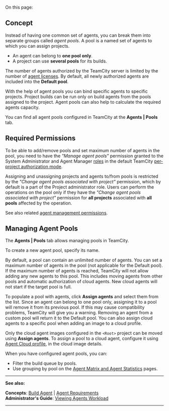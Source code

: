 [//]: # (title: Agent Pools)
[//]: # (auxiliary-id: Agent Pools)

On this page:

<tag-list of="chapter" mode="tree" depth="4"/>

## Concept

Instead of having one common set of agents, you can break them into separate groups called _agent pools_. A pool is a named set of agents to which you can assign projects.
* An agent can belong to __one pool only__.
* A project can use __several pools__ for its builds.

The number of agents authorized by the TeamCity server is limited by the number of [agent licenses](licensing-policy.md#Number+of+Agents). By default, all newly authorized agents are included into the __Default pool__. 

With the help of agent pools you can bind specific agents to specific projects. Project builds can be run only on build agents from the pools assigned to the project. Agent pools can also help to calculate the required agents capacity.

You can find all agent pools configured in TeamCity at the __Agents | Pools__ tab.

## Required Permissions

To be able to add/remove pools and set maximum number of agents in the pool, you need to have the _"Manage agent pools"_ permission granted to the System Administrator and Agent Manager [roles](role-and-permission.md) in the default TeamCity [per-project authorization mode](role-and-permission.md#Per-Project+Authorization+Mode).

Assigning and unassigning projects and agents to/from pools is restricted by the _"Change agent pools associated with project"_ permission, which by default is a part of the Project administrator role. Users can perform the operations on the pool only if they have the _"Change agent pools associated with project"_ permission for __all projects__ associated with __all pools__ affected by the operation.

See also related [agent management permissions](role-and-permission.md#Project-level+Agent+Management+Permissions).

## Managing Agent Pools

The __Agents | Pools__ tab allows managing pools in TeamCity.

To create a new agent pool, specify its name. 

By default, a pool can contain an unlimited number of agents. You can set a maximum number of agents in the pool (not applicable for the Default pool). If the maximum number of agents is reached, TeamСity will not allow adding any new agents to this pool. This includes moving agents from other pools and automatic authorization of cloud agents. New cloud agents will not start if the target pool is full. 

To populate a pool with agents, click __Assign agents__ and select them from the list. Since an agent can belong to one pool only, assigning it to a pool will remove it from its previous pool. If this may cause compatibility problems, TeamCity will give you a warning. Removing an agent from a custom pool will return it to the Default pool. You can also assign cloud agents to a specific pool when adding an image to a cloud profile.

<note>

Only the cloud agent images configured in the `<Root>` project can be moved using __Assign agents__. To assign a pool to a cloud agent, configure it using [Agent Cloud profile](agent-cloud-profile.md), in the cloud image details.
</note>

When you have configured agent pools, you can:
* Filter the build queue by pools.
* Use grouping by pool on the [Agent Matrix and Agent Statistics](viewing-agents-workload.md) pages.

__  __

__See also:__

__Concepts__: [Build Agent](build-agent.md) | [Agent Requirements](agent-requirements.md)   
__Administrator's Guide__: [Viewing Agents Workload](viewing-agents-workload.md)

__ __